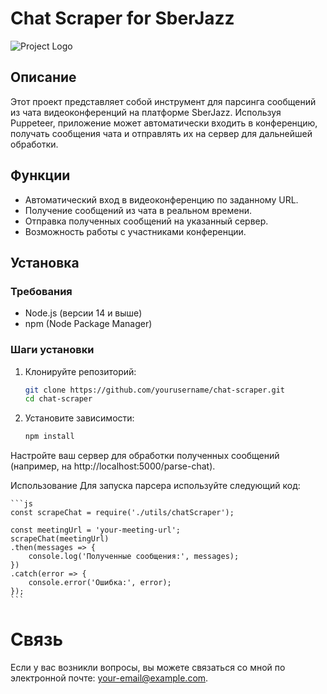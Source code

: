 # Chat Scraper for SberJazz

![Project Logo](link-to-your-logo.png)

## Описание

Этот проект представляет собой инструмент для парсинга сообщений из чата видеоконференций на платформе SberJazz. Используя Puppeteer, приложение может автоматически входить в конференцию, получать сообщения чата и отправлять их на сервер для дальнейшей обработки.

## Функции

- Автоматический вход в видеоконференцию по заданному URL.
- Получение сообщений из чата в реальном времени.
- Отправка полученных сообщений на указанный сервер.
- Возможность работы с участниками конференции.

## Установка

### Требования

- Node.js (версии 14 и выше)
- npm (Node Package Manager)

### Шаги установки

1. Клонируйте репозиторий:

   ```bash
   git clone https://github.com/yourusername/chat-scraper.git
   cd chat-scraper
   ```

2. Установите зависимости:

    ```bash
    npm install
    ```

Настройте ваш сервер для обработки полученных сообщений (например, на http://localhost:5000/parse-chat).

Использование
Для запуска парсера используйте следующий код:

    ```js
    const scrapeChat = require('./utils/chatScraper');

    const meetingUrl = 'your-meeting-url';
    scrapeChat(meetingUrl)
    .then(messages => {
        console.log('Полученные сообщения:', messages);
    })
    .catch(error => {
        console.error('Ошибка:', error);
    });
    ```

# Связь

Если у вас возникли вопросы, вы можете связаться со мной по электронной почте: your-email@example.com.